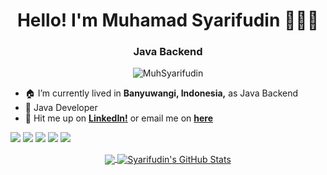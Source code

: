<h1 align="center">Hello! I'm Muhamad Syarifudin 🙇🏻‍♂️</h1>
<h3 align="center">Java Backend</h3>

<p align="center"> <img src="https://komarev.com/ghpvc/?username=MuhSyarifudin" alt="MuhSyarifudin" /> </p>

- 🏠 I’m currently lived in **Banyuwangi, Indonesia,** as Java Backend
- 📃 Java Developer
- 📩 Hit me up on **[LinkedIn!](https://linkedin.com/in/muhamadsyarifudin)** or email me on **[here](mailto:syarifudin.thegreat10@gmail.com)**


![](https://img.shields.io/badge/Code-Java-informational%3Fstyle%3Dflat%26logo%3Djava%26logoColor%3Dwhite%26color%3DF7DF1E?logo=Java&logoColor=white&color=%23e28743
)
![](https://img.shields.io/badge/Code-JavaScript-informational?style=flat&logo=javascript&logoColor=white&color=F7DF1E)
![](https://img.shields.io/badge/Library-Spring-informational?style=flat&logo=spring&logoColor=white&color=336791)
![](https://img.shields.io/badge/Tools-PostgreSQL-informational?style=flat&logo=postgresql&logoColor=white&color=336791)
![](https://img.shields.io/badge/Tools-Docker-informational?style=flat&logo=docker&logoColor=white&color=2496ED)

<p align="center">
  <a href="https://github.com/MuhSyarifudin">
    <img align="center" src="https://github-readme-stats.vercel.app/api/top-langs/?username=MuhSyarifudin&hide=html,css,php&langs_count=5&layout=compact" />
  </a>
  <a href="https://github.com/MuhSyarifudin">
    <img align="center" src="https://github-readme-stats.vercel.app/api?username=MuhSyarifudin&show_icons=true&line_height=33&count_private=true&hide=issues,contribs" alt="Syarifudin's GitHub Stats" />
  </a>
</p>
